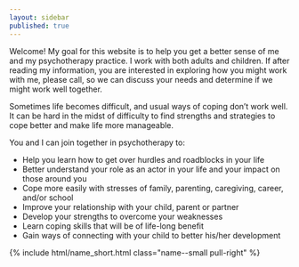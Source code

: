 ```yaml
---
layout: sidebar
published: true
---
```


Welcome! My goal for this website is to help you get a better sense of me and my psychotherapy practice. I work with both adults and children.  If after reading my information, you are interested in exploring how you might work with me, please call, so we can discuss your needs and determine if we might work well together.

Sometimes life becomes difficult, and usual ways of coping don’t work well. It can be hard in the midst of difficulty to find strengths and strategies to cope better and make life more manageable.

You and I can join together in psychotherapy to:

- Help you learn how to get over hurdles and roadblocks in your life 
- Better understand your role as an actor in your life and your impact on those around you
- Cope more easily with stresses of family, parenting, caregiving, career, and/or school 
- Improve your relationship with your child, parent or partner
- Develop your strengths to overcome your weaknesses
- Learn coping skills that will be of life-long benefit
- Gain ways of connecting with your child to better his/her development

{% include html/name_short.html class="name--small pull-right" %}
